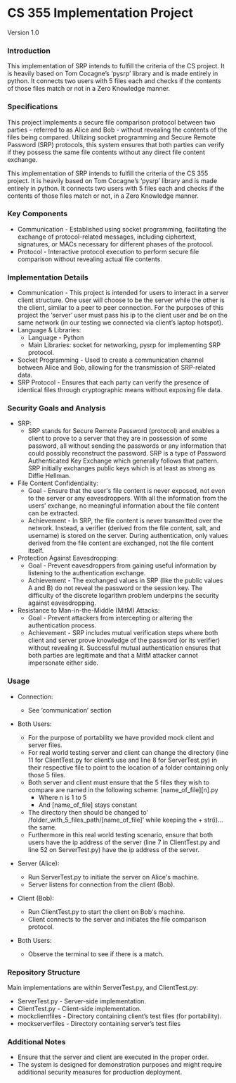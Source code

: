 # CS 355 Implementation Project
Version 1.0

### Introduction
This implementation of SRP intends to fulfill the criteria of the CS project. It is heavily based on Tom Cocagne’s ‘pysrp’ library and is made entirely in python. It connects two users with 5 files each and checks if the contents of those files match or not in a Zero Knowledge manner. 

### Specifications
This project implements a secure file comparison protocol between two parties - referred to as Alice and Bob - without revealing the contents of the files being compared. Utilizing socket programming and Secure Remote Password (SRP) protocols, this system ensures that both parties can verify if they possess the same file contents without any direct file content exchange.

This implementation of SRP intends to fulfill the criteria of the CS 355 project. It is heavily based on Tom Cocagne’s ‘pysrp’ library and is made entirely in python. It connects two users with 5 files each and checks if the contents of those files match or not, in a Zero Knowledge manner. 

### Key Components
- Communication - Established using socket programming, facilitating the exchange of protocol-related messages, including ciphertext, signatures, or MACs necessary for different phases of the protocol.
- Protocol - Interactive protocol execution to perform secure file comparison without revealing actual file contents.

### Implementation Details
- Communication - This project is intended for users to interact in a server client structure. One user will choose to be the server while the other is the client, similar to a peer to peer connection. For the purposes of this project the ‘server’ user must pass his ip to the client user and be on the same network (in our testing we connected via client’s laptop hotspot).
- Language & Libraries:
  - Language - Python
  - Main Libraries: socket for networking, pysrp for implementing SRP protocol.
- Socket Programming - Used to create a communication channel between Alice and Bob, allowing for the transmission of SRP-related data.
- SRP Protocol - Ensures that each party can verify the presence of identical files through cryptographic means without exposing file data. 
### Security Goals and Analysis
- SRP:
  - SRP stands for Secure Remote Password (protocol) and enables a client to prove to a server that they are in possession of some password, all without sending the passwords or any information that could possibly reconstruct the password. SRP is a type of Password Authenticated Key Exchange which generally follows that pattern. SRP initially exchanges public keys which is at least as strong as Diffie Hellman.
- File Content Confidentiality:
  - Goal - Ensure that the user's file content is never exposed, not even to the server or any eavesdroppers. With all the information from the users’ exchange, no meaningful information about the file content can be extracted.
  - Achievement - In SRP, the file content is never transmitted over the network. Instead, a verifier (derived from the file content, salt, and username) is stored on the server. During authentication, only values derived from the file content are exchanged, not the file content itself.
- Protection Against Eavesdropping:
  - Goal - Prevent eavesdroppers from gaining useful information by listening to the authentication exchange.
  - Achievement - The exchanged values in SRP (like the public values A and B) do not reveal the password or the session key. The difficulty of the discrete logarithm problem underpins the security against eavesdropping.
- Resistance to Man-in-the-Middle (MitM) Attacks:
  - Goal - Prevent attackers from intercepting or altering the authentication process.
  - Achievement - SRP includes mutual verification steps where both client and server prove knowledge of the password (or its verifier) without revealing it. Successful mutual authentication ensures that both parties are legitimate and that a MitM attacker cannot impersonate either side.

### Usage
- Connection:
  - See ‘communication’ section


- Both Users:
  - For the purpose of portability we have provided mock client and server files.
  - For real world testing server and client can change the directory (line 11 for ClientTest.py for client’s use and line 8 for ServerTest.py) in their respective file to point to the location of a folder containing only those 5 files.
  - Both server and client must ensure that the 5 files they wish to compare are named in the following scheme: [name_of_file][n].py
    - Where n is 1 to 5
    - And [name_of_file] stays constant
  - The directory then should be changed to’ /folder_with_5_files_path/[name_of_file]’ while keeping the + str(i)... the same.
  - Furthermore in this real world testing scenario, ensure that both users have the ip address of the server (line 7 in ClientTest.py and line 52 on ServerTest.py) have the ip address of the server.
- Server (Alice):
  - Run ServerTest.py to initiate the server on Alice's machine.
  - Server listens for connection from the client (Bob).
- Client (Bob):
  - Run ClientTest.py to start the client on Bob's machine.
  - Client connects to the server and initiates the file comparison protocol.
- Both Users:
  - Observe the terminal to see if there is a match.

### Repository Structure
Main implementations are within ServerTest.py, and ClientTest.py:
- ServerTest.py - Server-side implementation.
- ClientTest.py - Client-side implementation.
- mockclientfiles - Directory containing client’s test files (for portability).
- mockserverfiles - Directory containing server’s test files

### Additional Notes
- Ensure that the server and client are executed in the proper order.
- The system is designed for demonstration purposes and might require additional security measures for production deployment.
